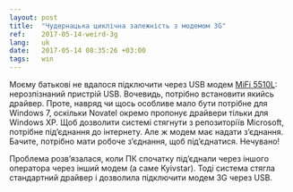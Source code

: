```yaml
---
layout: post
title:  "Чудернацька циклічна залежність з модемом 3G"
ref:    2017-05-14-weird-3g
lang:   uk
date:   2017-05-14 08:35:26 +03:00
tags:   win
---
```


Моєму батькові не вдалося підключити через USB модем
[MiFi 5510L](http://www.nvtl.com/products/mobile-broadband-solutions/mifi-intelligent-mobile-hotspots/mifi-5510l-3g4g-lte-intelligent-mobile-hotspot/): нерозпізнаний пристрій USB.
Вочевидь, потрібно встановити якийсь драйвер. Проте, навряд чи щось особливе
мало бути потрібне для Windows 7, оскільки Novatel окремо пропонує драйвери
тільки для Windows XP. Щоб дозволити системі стягнути з репозиторіїв Microsoft,
потрібне під’єднання до інтернету. Але ж модем має надати з’єднання.
Бачите, потрібно мати робоче з’єднання, щоб під’єднатися. Нечувано!

Проблема розв’язалася, коли ПК спочатку під’єднали через іншого оператора через
інший модем (а саме Kyivstar). Тоді система стягла стандартний драйвер і дозволила
підключити модем 3G через USB.
